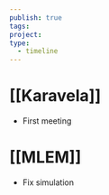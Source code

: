 ```yaml
---
publish: true
tags: 
project: 
type:
  - timeline
---
```

# [[Karavela]]
- First meeting
# [[MLEM]]
- Fix simulation